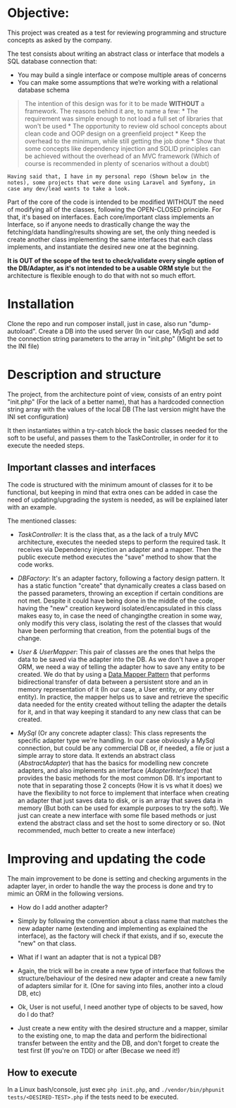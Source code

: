 # Objective:
This project was created as a test for reviewing programming and structure concepts as asked by the company.

The test consists about writing an abstract class or interface that models a SQL database connection that:
-   You may build a single interface or compose multiple areas of concerns
-   You can make some assumptions that we’re working with a relational database schema

> The intention of this design was for it to be made **WITHOUT** a framework. The reasons behind it are, to name a few:
    * The requirement was simple enough to not load a full set of libraries that won't be used
    * The opportunity to review old school concepts about clean code and OOP design on a greenfield project
    * Keep the overhead to the minimum, while still getting the job done
    * Show that some concepts like dependency injection and SOLID principles can be achieved without the overhead of an MVC framework (Which of course is recommended in plenty of scenarios without a doubt)
    
    Having said that, I have in my personal repo (Shown below in the notes), some projects that were done using Laravel and Symfony, in case any dev/lead wants to take a look.

Part of the core of the code is intended to be modified WITHOUT the need of modifying all of the classes, following the OPEN-CLOSED principle. For that, it's based on interfaces. Each core/important class implements an Interface, so if anyone needs to drastically change the way the fetching/data handling/results showing are set, the only thing needed is create another class implementing the same interfaces that each class implements, and instantiate the desired new one at the beginning.

**It is OUT of the scope of the test to check/validate every single option of the DB/Adapter, as it's not intended to be a usable ORM style** but the architecture is flexible enough to do that with not so much effort.

# Installation
Clone the repo and run composer install, just in case, also run "dump-autoload".
Create a DB into the used server (In our case, MySql) and add the connection string parameters to the array in "init.php" (Might be set to the INI file)

# Description and structure

The project, from the architecture point of view, consists of an entry point "init.php" (For the lack of a better name), that has a hardcoded connection string array with the values of the local DB (The last version might have the INI set configuration)

It then instantiates within a try-catch block the basic classes needed for the soft to be useful, and passes them to the TaskController, in order for it to execute the needed steps.

## Important classes and interfaces

The code is structured with the minimum amount of classes for it to be functional, but keeping in mind that extra ones can be added in case the need of updating/upgrading the system is needed, as will be explained later with an example.

The mentioned classes:

* *TaskController*: It is the class that, as a the lack of a truly MVC architecture, executes the needed steps to perform the required task. It receives via Dependency injection an adapter and a mapper. Then the public execute method executes the "save" method to show that the code works.

* *DBFactory*: It's an adapter factory, following a factory design pattern. It has a static function "create" that dynamically creates a class based on the passed parameters, throwing an exception if certain conditions are not met. Despite it could have being done in the middle of the code, having the "new" creation keyword isolated/encapsulated in this class makes easy to, in case the need of changingthe creation in some way, only modify this very class, isolating the rest of the classes that would have been performing that creation, from the potential bugs of the change.

* *User & UserMapper*: This pair of classes are the ones that helps the data to be saved via the adapter into the DB. As we don't have a proper ORM, we need a way of telling the adapter how to save any entity to be created. We do that by using a [Data Mapper Pattern](https://en.wikipedia.org/wiki/Data_mapper_pattern) that performs bidirectional transfer of data between a persistent store and an in memory representation of it (In our case, a User entity, or any other entity). In practice, the mapper helps us to save and retrieve the specific data needed for the entity created without telling the adapter the details for it, and in that way keeping it standard to any new class that can be created.

* *MySql* (Or any concrete adapter class): This class represents the specific adapter type we're handling. In our case obviously a MySql connection, but could be any commercial DB or, if needed, a file or just a simple array to store data. It extends an abstract class (*AbstractAdapter*) that has the basics for modelling new concrete adapters, and also implements an interface (*AdapterInterface*) that provides the basic methods for the most common DB. It's important to note that in separating those 2 concepts (How it is vs what it does) we have the flexibility to not force to implement that interface when creating an adapter that just saves data to disk, or is an array that saves data in memory (But both can be used for example purposes to try the soft). We just can create a new interface with some file based methods or just extend the abstract class and set the host to some directory or so. (Not recommended, much better to create a new interface)


# Improving and updating the code

The main improvement to be done is setting and checking arguments in the adapter layer, in order to handle the way the process is done and try to mimic an ORM in the following versions.

* How do I add another adapter? 
 - Simply by following the convention about a class name that matches the new adapter name (extending and implementing as explained the interface), as the factory will check if that exists, and if so, execute the "new" on that class.

* What if I want an adapter that is not a typical DB?
 - Again, the trick will be in create a new type of interface that follows the structure/behaviour of the desired new adapter and create a new family of adapters similar for it. (One for saving into files, another into a cloud DB, etc)

* Ok, User is not useful, I need another type of objects to be saved, how do I do that?
 - Just create a new entity with the desired structure and a mapper, similar to the existing one, to map the data and perform the bidirectional transfer between the entity and the DB, and don't forget to create the test first (If you're on TDD) or after (Becase we need it!)

## How to execute

In a Linux bash/console, just exec `php init.php`, and `./vendor/bin/phpunit tests/<DESIRED-TEST>.php` if the tests need to be executed.
    